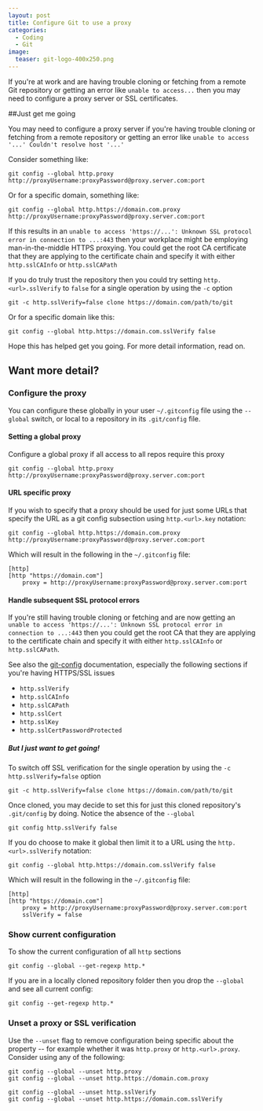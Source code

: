 ```yaml
---
layout: post
title: Configure Git to use a proxy
categories: 
  - Coding
  - Git
image:
  teaser: git-logo-400x250.png
---
```


If you're at work and are having trouble cloning or fetching from a remote 
Git repository or getting an error like `unable to access...`
then you may need to configure a proxy server or SSL certificates.


<!--end-of-excerpt-->

##Just get me going

You may need to configure a proxy server if you're having trouble cloning 
or fetching from a remote repository or getting an error 
like `unable to access '...' Couldn't resolve host '...'`

Consider something like:

~~~
git config --global http.proxy http://proxyUsername:proxyPassword@proxy.server.com:port
~~~

Or for a specific domain, something like:

~~~
git config --global http.https://domain.com.proxy http://proxyUsername:proxyPassword@proxy.server.com:port
~~~

If this results in an `unable to access 'https://...': Unknown SSL protocol error in connection to ...:443` then
your workplace might be employing man-in-the-middle HTTPS proxying. 
You could get the root CA certificate that they are applying to the certificate chain
and specify it with either `http.sslCAInfo` or `http.sslCAPath`

If you do truly trust the repository then you could try setting `http.<url>.sslVerify` 
to `false` for a single operation 
by using the `-c` option

~~~
git -c http.sslVerify=false clone https://domain.com/path/to/git
~~~

Or for a specific domain like this:

~~~
git config --global http.https://domain.com.sslVerify false
~~~

Hope this has helped get you going. For more detail information, read on.

## Want more detail?

### Configure the proxy 

You can configure these globally in your user `~/.gitconfig` file using the `--global` switch, or local to a repository in its `.git/config` file.

#### Setting a global proxy

Configure a global proxy if all access to all repos require this proxy

~~~
git config --global http.proxy http://proxyUsername:proxyPassword@proxy.server.com:port
~~~

#### URL specific proxy

If you wish to specify that a proxy should be used for just 
some URLs that specify the URL as a git config subsection
using `http.<url>.key` notation:

~~~
git config --global http.https://domain.com.proxy http://proxyUsername:proxyPassword@proxy.server.com:port
~~~

Which will result in the following in the `~/.gitconfig` file:

~~~
[http]
[http "https://domain.com"]
	proxy = http://proxyUsername:proxyPassword@proxy.server.com:port
~~~

#### Handle subsequent SSL protocol errors

If you're still having trouble cloning or fetching and are now getting 
an `unable to access 'https://...': Unknown SSL protocol error in connection to ...:443` then
you could get the root CA that they are applying to the certificate chain
and specify it with either `http.sslCAInfo` or `http.sslCAPath`.

See also the [git-config](https://git-scm.com/docs/git-config) documentation, especially the following 
sections if you're having HTTPS/SSL issues
 
 * `http.sslVerify`
 * `http.sslCAInfo`
 * `http.sslCAPath`
 * `http.sslCert`
 * `http.sslKey`
 * `http.sslCertPasswordProtected`

##### But I just want to get going!

To switch off SSL verification for the single operation 
by using the `-c http.sslVerify=false` option

~~~
git -c http.sslVerify=false clone https://domain.com/path/to/git
~~~

Once cloned, you may decide to set this for just this cloned 
repository's `.git/config` by doing. Notice the absence of the `--global`

~~~
git config http.sslVerify false
~~~

If you do choose to make it global then limit it to a URL using 
the `http.<url>.sslVerify` notation: 

~~~
git config --global http.https://domain.com.sslVerify false
~~~

Which will result in the following in the `~/.gitconfig` file:

~~~
[http]
[http "https://domain.com"]
	proxy = http://proxyUsername:proxyPassword@proxy.server.com:port
	sslVerify = false
~~~

### Show current configuration

To show the current configuration of all `http` sections

~~~
git config --global --get-regexp http.*
~~~

If you are in a locally cloned repository folder then you drop 
the `--global` and see all current config:

~~~
git config --get-regexp http.*
~~~

### Unset a proxy or SSL verification

Use the `--unset` flag to remove configuration being specific about the
property -- for example whether it was `http.proxy` or `http.<url>.proxy`. 
Consider using any of the following:

~~~
git config --global --unset http.proxy
git config --global --unset http.https://domain.com.proxy

git config --global --unset http.sslVerify
git config --global --unset http.https://domain.com.sslVerify
~~~
